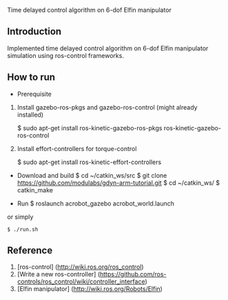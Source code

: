 Time delayed control algorithm on 6-dof Elfin manipulator </br>

## Introduction
Implemented time delayed control algorithm on 6-dof Elfin manipulator simulation using ros-control frameworks. </br>

## How to run 
- Prerequisite</br>
 1. Install gazebo-ros-pkgs and gazebo-ros-control (might already installed)</br>

    $ sudo apt-get install ros-kinetic-gazebo-ros-pkgs ros-kinetic-gazebo-ros-control

 2. Install effort-controllers for torque-control</br>

    $ sudo apt-get install ros-kinetic-effort-controllers

- Download and build 
    $ cd ~/catkin_ws/src
    $ git clone https://github.com/modulabs/gdyn-arm-tutorial.git
    $ cd ~/catkin_ws/
    $ catkin_make

- Run
    $ roslaunch acrobot_gazebo acrobot_world.launch

or simply

    $ ./run.sh

## Reference
1. [ros-control] (http://wiki.ros.org/ros_control)
2. [Write a new ros-controller] (https://github.com/ros-controls/ros_control/wiki/controller_interface)
3. [Elfin manipulator] (http://wiki.ros.org/Robots/Elfin)